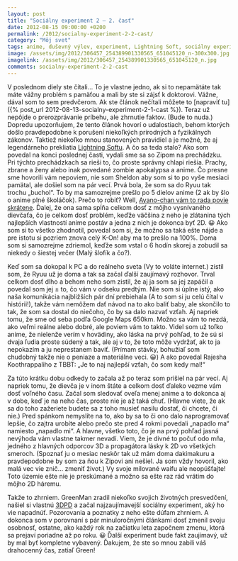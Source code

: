 ```yaml
---
layout: post
title: "Sociálny experiment 2 – 2. časť"
date: 2012-08-15 09:00:00 +0200
permalink: /2012/socialny-experiment-2-2-cast/
category: "Môj svet"
tags: anime, duševný výlev, experiment, Lightning Soft, sociálny experiment, šťastie
image: /assets/img/2012/306457_254389901330565_651045120_n-300x300.jpg
imagelink: /assets/img/2012/306457_254389901330565_651045120_n.jpg
comments: socialny-experiment-2-2-cast
---
```

V poslednom diely ste čítali… To je vlastne jedno, ak si to nepamätáte tak máte vážny problém s pamäťou a mali by ste si zájsť k doktorovi. Vážne, dával som to sem predvčerom. Ak ste článok nečítali môžete to [napraviť tu]({% post_url 2012-08-13-socialny-experiment-2-1-cast %}). Teraz už nepôjde o prerozprávanie príbehu, ale zhrnutie faktov. (Bude to nuda.) Dopredu upozorňujem, že tento článok hovorí o udalostiach, behom ktorých došlo pravdepodobne k porušení niekoľkých prírodných a fyzikálnych zákonov. Taktiež niekoľko mnou stanovených pravidiel a je možné, že aj legendárneho prekliatia [Lightning Softu](https://www.lightningsoft.org/cs/). A čo sa teda stalo? Ako som povedal na konci poslednej časti, vydali sme sa so Zipom na prechádzku. Pri týchto prechádzkach sa rieši to, čo proste správny chlapi riešia. Prachy, zbrane a ženy alebo inak povedané zombie apokalypsa a anime. Čo presne sme hovorili vám nepoviem, nie som Sheldon aby som si to po vyše mesiaci pamätal, ale došiel som na pár vecí. Prvá bola, že som sa do Ryuu tak trochu „buchol“. To by ma samozrejme prešlo po 5 dielov anime (2 ak by šlo o anime plné školáčok). Prečo to robiť? Well, [Ayano-chan vám to rada povie skrátene](/assets/img/2012/3dpd-2445.jpg). Ďalej, že ona sama spĺňa celkom dosť z môjho vysnívaného dievčaťa, čo je celkom dosť problém, keďže väčšina z neho je zlátanina tých najlepších vlastností anime postáv a jedna z nich je dokonca byť 2D. 😀 Ako som si to všetko zhodnotil, povedal som si, že možno sa taká ešte nájde a pre istotu si pozriem znova celý K-On! aby ma to prešlo na 100%. Doma som si samozrejme zdriemol, keďže som vstal o 6 hodín skorej a zobudil sa niekedy o šiestej večer (Malý šlofík a čo?).

Keď som sa dokopal k PC a do reálneho sveta (Vy to voláte internet.) zistil som, že Ryuu už je doma a tak sa začal ďalší zaujímavý rozhovor. Trval celkom dosť dlho a behom neho som zistil, že aj ja som sa jej zapáčil a povedal som jej ± to, čo vám v odseku predtým. Nie som si úplne istý, ako naša komunikácia najbližších pár dní prebiehala (A to som si ju celú čítal v histórii!), takže vám nemôžem dať návod na to ako baliť baby, ale skončilo to tak, že som sa dostal do niečoho, čo by sa dalo nazvať vzťah. Aj napriek tomu, že sme od seba podľa Google Maps 650km. Možno sa vám to nezdá, ako veľmi reálne alebo dobré, ale poviem vám to takto. Videl som už toľko anime, že nielenže verím v hovädiny, ako láska na prvý pohľad, to že sú si dvaja ľudia proste súdený a tak, ale aj v to, že toto môže vydržať, ak to ja nepokazím a ju neprestanem baviť. (Prímam stávky, bohužiaľ som chudobný takže nie o peniaze a materiálne veci. 😀) A ako povedal Rajesha Koothrappaliho z TBBT: „Je to naj najlepší vzťah, čo som kedy mal!“

Za túto krátku dobu odkedy to začala až po teraz som prišiel na pár vecí. Aj napriek tomu, že dievča je v inom štáte a celkom dosť ďaleko vezme vám dosť voľného času. Začal som sledovať oveľa menej anime a to dokonca aj v dobe, keď je na neho čas, proste nie je až taká chuť. (Hlavne viete, že ak sa do toho zažeriete budete sa z toho musieť nasilu dostať, či chcete, či nie.) Pred spánkom nemyslíte na to, ako by sa to či ono dalo naprogramovať lepšie, čo zajtra urobíte alebo prečo ste pred 4 rokmi povedali „napadlo ma“ namiesto „napadlo mi“. A hlavne, všetko toto, čo je na prvý pohľad jasná nevýhoda vám vlastne takmer nevadí. Viem, že je divné to počuť odo mňa, jedného z hlavných odporcov 3D a propagátora lásky k 2D vo všetkých smeroch. (Spoznať ju o mesiac neskôr tak už mám doma dakimakuru a pravdepodobne by som za ňou k Zipovi ani nešiel. Ja som vždy hovoril, ako malá vec vie znič… zmeniť život.) Vy svoje milované waifu ale neopúšťajte! Toto územie ešte nie je preskúmané a možno sa ešte raz rád vrátim do môjho 2D háremu.

Takže to zhrniem. GreenMan zradil niekoľko svojich životných presvedčení, našiel si vlastnú [3DPD](http://www.urbandictionary.com/define.php?term=3DPD) a začal najzaujímavejší sociálny experiment, aký ho vie napadnúť. Pozorovania a poznatky z neho ešte dúfam zhrniem. A dokonca som v porovnaní s pár minuloročnými článkami dosť zmenil svoju osobnosť, ostatne, ako každý rok na začiatku leta započnem zmenu, ktorá sa prejaví poriadne až po roku. 😀 Ďalší experiment bude fakt zaujímavý, už by mal byť kompletne vybavený. Ďakujem, že ste so mnou zabili váš drahocenný čas, zatiaľ Green!

